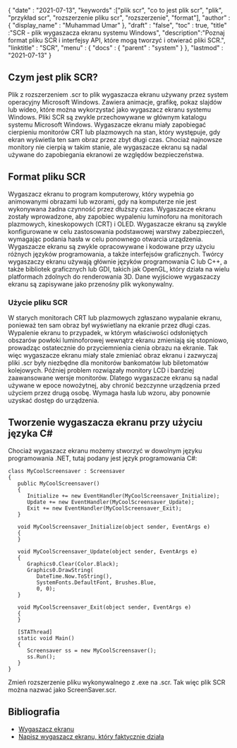 {
  "date" : "2021-07-13",
  "keywords" :["plik scr", "co to jest plik scr", "plik", "przykład scr", "rozszerzenie pliku scr", "rozszerzenie", "format"],
  "author" : {
    "display_name" : "Muhammad Umar"
},
  "draft" : "false",
  "toc" : true,
  "title" :"SCR - plik wygaszacza ekranu systemu Windows",
  "description":"Poznaj format pliku SCR i interfejsy API, które mogą tworzyć i otwierać pliki SCR.",
  "linktitle" : "SCR",
  "menu" : {
    "docs" : {
      "parent" : "system"
}
},
  "lastmod" : "2021-07-13"
}

## Czym jest plik SCR?
Plik z rozszerzeniem .scr to plik wygaszacza ekranu używany przez system operacyjny Microsoft Windows. Zawiera animacje, grafikę, pokaz slajdów lub wideo, które można wykorzystać jako wygaszacz ekranu systemu Windows. Pliki SCR są zwykle przechowywane w głównym katalogu systemu Microsoft Windows. Wygaszacze ekranu miały zapobiegać cierpieniu monitorów CRT lub plazmowych na stan, który występuje, gdy ekran wyświetla ten sam obraz przez zbyt długi czas. Chociaż najnowsze monitory nie cierpią w takim stanie, ale wygaszacze ekranu są nadal używane do zapobiegania ekranowi ze względów bezpieczeństwa.

## Format pliku SCR
Wygaszacz ekranu to program komputerowy, który wypełnia go animowanymi obrazami lub wzorami, gdy na komputerze nie jest wykonywana żadna czynność przez dłuższy czas. Wygaszacze ekranu zostały wprowadzone, aby zapobiec wypaleniu luminoforu na monitorach plazmowych, kineskopowych (CRT) i OLED. Wygaszacze ekranu są zwykle konfigurowane w celu zastosowania podstawowej warstwy zabezpieczeń, wymagając podania hasła w celu ponownego otwarcia urządzenia. Wygaszacze ekranu są zwykle opracowywane i kodowane przy użyciu różnych języków programowania, a także interfejsów graficznych. Twórcy wygaszaczy ekranu używają głównie języków programowania C lub C++, a także bibliotek graficznych lub GDI, takich jak OpenGL, który działa na wielu platformach zdolnych do renderowania 3D. Dane wyjściowe wygaszaczy ekranu są zapisywane jako przenośny plik wykonywalny.

### Użycie pliku SCR
W starych monitorach CRT lub plazmowych zgłaszano wypalanie ekranu, ponieważ ten sam obraz był wyświetlany na ekranie przez długi czas. Wypalenie ekranu to przypadek, w którym właściwości odsłoniętych obszarów powłoki luminoforowej wewnątrz ekranu zmieniają się stopniowo, prowadząc ostatecznie do przyciemnienia cienia obrazu na ekranie. Tak więc wygaszacze ekranu miały stale zmieniać obraz ekranu i zazwyczaj pliki .scr były niezbędne dla monitorów bankomatów lub biletomatów kolejowych. Później problem rozwiązały monitory LCD i bardziej zaawansowane wersje monitorów. Dlatego wygaszacze ekranu są nadal używane w epoce nowożytnej, aby chronić bezczynne urządzenia przed użyciem przez drugą osobę. Wymaga hasła lub wzoru, aby ponownie uzyskać dostęp do urządzenia.

## Tworzenie wygaszacza ekranu przy użyciu języka C#
Chociaż wygaszacz ekranu możemy stworzyć w dowolnym języku programowania .NET, tutaj podany jest język programowania C#:

```
class MyCoolScreensaver : Screensaver
{
   public MyCoolScreensaver()
   {
      Initialize += new EventHandler(MyCoolScreensaver_Initialize);
      Update += new EventHandler(MyCoolScreensaver_Update);
      Exit += new EventHandler(MyCoolScreensaver_Exit);
   }

   void MyCoolScreensaver_Initialize(object sender, EventArgs e)
   {
   }

   void MyCoolScreensaver_Update(object sender, EventArgs e)
   {
      Graphics0.Clear(Color.Black);
      Graphics0.DrawString(
         DateTime.Now.ToString(),
         SystemFonts.DefaultFont, Brushes.Blue,
         0, 0);
   }

   void MyCoolScreensaver_Exit(object sender, EventArgs e)
   {
   }

   [STAThread]
   static void Main()
   {
      Screensaver ss = new MyCoolScreensaver();
      ss.Run();
   }
}
```
Zmień rozszerzenie pliku wykonywalnego z .exe na .scr. Tak więc plik SCR można nazwać jako ScreenSaver.scr.

## Bibliografia

* [Wygaszacz ekranu](https://en.wikipedia.org/wiki/Screensaver)
* [Napisz wygaszacz ekranu, który faktycznie działa](https://www.codeproject.com/Articles/14081/Write-a-Screensaver-that-Actually-Works)


